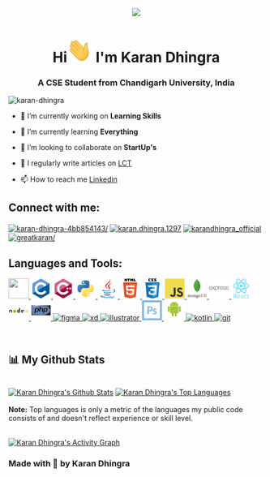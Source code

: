<p align="center">
<a align="center"><img src="https://www.muckibu.de/wp-content/uploads/2018/10/Octocat.png" width="300px"> </a>
</p>


<h1 align="center">Hi<img src="https://raw.githubusercontent.com/ABSphreak/ABSphreak/master/gifs/Hi.gif" width="50px"> I'm Karan Dhingra</h1>
<h3 align="center">A CSE Student from Chandigarh University, India</h3>

<p align="left"> <img src="https://komarev.com/ghpvc/?username=karan-dhingra&label=Profile%20views&color=0e75b6&style=flat" alt="karan-dhingra" /> </p>


- 🔭 I’m currently working on **Learning Skills**

- 🌱 I’m currently learning **Everything**

- 👯 I’m looking to collaborate on **StartUp's**

- 📝 I regularly write articles on [LCT](https://letcodetogether.wordpress.com/)

- 📫 How to reach me [Linkedin](https://linkedin.com/in/karan-dhingra-4bb854143/)


## Connect with me:

<p align="left"> 
<a href="https://linkedin.com/in/karan-dhingra-4bb854143/" target="blank"><img align="center" src="https://raw.githubusercontent.com/rahuldkjain/github-profile-readme-generator/master/src/images/icons/Social/linked-in-alt.svg" alt="karan-dhingra-4bb854143/" height="30" width="40" /></a>
<a href="https://fb.com/karan.dhingra.1297" target="blank"><img align="center" src="https://raw.githubusercontent.com/rahuldkjain/github-profile-readme-generator/master/src/images/icons/Social/facebook.svg" alt="karan.dhingra.1297" height="30" width="40" /></a>
<a href="https://instagram.com/karandhingra_official" target="blank"><img align="center" src="https://raw.githubusercontent.com/rahuldkjain/github-profile-readme-generator/master/src/images/icons/Social/instagram.svg" alt="karandhingra_official" height="30" width="40" /></a>
<a href="https://auth.geeksforgeeks.org/user/greatkaran/" target="blank"><img align="center" src="https://raw.githubusercontent.com/rahuldkjain/github-profile-readme-generator/master/src/images/icons/Social/geeks-for-geeks.svg" alt="greatkaran/" height="30" width="40" /></a>
</p>

## Languages and Tools:
<p align="left"> 
<a href="https://code.visualstudio.com/" target="_blank"> <img  width="40" height="40" src="https://img.icons8.com/color/48/000000/visual-studio-code-2019.png"/> </a>
<!-- PROGRAMING LANGUAGES -->
<a href="https://www.cprogramming.com/" target="_blank"> <img src="https://raw.githubusercontent.com/devicons/devicon/master/icons/c/c-original.svg" alt="c" width="40" height="40"/> </a>
<a href="https://www.w3schools.com/cpp/" target="_blank"> <img src="https://raw.githubusercontent.com/devicons/devicon/master/icons/cplusplus/cplusplus-original.svg" alt="cplusplus" width="40" height="40"/> </a>
<a href="https://www.python.org" target="_blank"> <img src="https://raw.githubusercontent.com/devicons/devicon/master/icons/python/python-original.svg" alt="python" width="40" height="40"/> </a>
<a href="https://www.java.com" target="_blank"> <img src="https://raw.githubusercontent.com/devicons/devicon/master/icons/java/java-original.svg" alt="java" width="40" height="40"/> </a>
<!-- WEB-DEVELOPMENT -->
<a href="https://www.w3.org/html/" target="_blank"> <img src="https://raw.githubusercontent.com/devicons/devicon/master/icons/html5/html5-original-wordmark.svg" alt="html5" width="40" height="40"/> </a>
<a href="https://www.w3schools.com/css/" target="_blank"> <img src="https://raw.githubusercontent.com/devicons/devicon/master/icons/css3/css3-original-wordmark.svg" alt="css3" width="40" height="40"/> </a>
<a href="https://developer.mozilla.org/en-US/docs/Web/JavaScript" target="_blank"> <img src="https://raw.githubusercontent.com/devicons/devicon/master/icons/javascript/javascript-original.svg" alt="javascript" width="40" height="40"/> </a>
<a href="https://www.mongodb.com/" target="_blank"> <img src="https://raw.githubusercontent.com/devicons/devicon/master/icons/mongodb/mongodb-original-wordmark.svg" alt="mongodb" width="40" height="40"/> </a>
<a href="https://expressjs.com" target="_blank"> <img src="https://raw.githubusercontent.com/devicons/devicon/master/icons/express/express-original-wordmark.svg" alt="express" width="40" height="40"/> </a>
<a href="https://reactjs.org/" target="_blank"> <img src="https://raw.githubusercontent.com/devicons/devicon/master/icons/react/react-original-wordmark.svg" alt="react" width="40" height="40"/> </a>
<a href="https://nodejs.org" target="_blank"> <img src="https://raw.githubusercontent.com/devicons/devicon/master/icons/nodejs/nodejs-original-wordmark.svg" alt="nodejs" width="40" height="40"/> </a>
<a href="https://www.php.net" target="_blank"> <img src="https://raw.githubusercontent.com/devicons/devicon/master/icons/php/php-original.svg" alt="php" width="40" height="40"/> </a>
<!-- UI/UX -->
<a href="https://www.figma.com/" target="_blank"> <img src="https://www.vectorlogo.zone/logos/figma/figma-icon.svg" alt="figma" width="40" height="40"/> </a>
<a href="https://www.adobe.com/products/xd.html" target="_blank"> <img src="https://cdn.worldvectorlogo.com/logos/adobe-xd.svg" alt="xd" width="40" height="40"/> </a>
<a href="https://www.adobe.com/in/products/illustrator.html" target="_blank"> <img src="https://www.vectorlogo.zone/logos/adobe_illustrator/adobe_illustrator-icon.svg" alt="illustrator" width="40" height="40"/> </a>
<a href="https://www.photoshop.com/en" target="_blank"> <img src="https://raw.githubusercontent.com/devicons/devicon/master/icons/photoshop/photoshop-line.svg" alt="photoshop" width="40" height="40"/> </a>
<!-- ANDROID DEVELOPMENT -->
<a href="https://developer.android.com" target="_blank"> <img src="https://raw.githubusercontent.com/devicons/devicon/master/icons/android/android-original-wordmark.svg" alt="android" width="40" height="40"/> </a> 
<a href="https://kotlinlang.org" target="_blank"> <img src="https://www.vectorlogo.zone/logos/kotlinlang/kotlinlang-icon.svg" alt="kotlin" width="40" height="40"/> </a>
<a href="https://git-scm.com/" target="_blank"> <img src="https://www.vectorlogo.zone/logos/git-scm/git-scm-icon.svg" alt="git" width="40" height="40"/> </a>
</p>
<br>

## 📊 My Github Stats

  <br/>
    <a href="https://github.com/karan-dhingra/github-readme-stats"><img alt="Karan Dhingra's Github Stats" src="https://github-readme-stats.vercel.app/api?username=karan-dhingra&show_icons=true&theme=chartreuse-dark" /></a>
  <a href="https://github.com/karan-dhingra/github-readme-stats"><img alt="Karan Dhingra's Top Languages" src="https://github-readme-stats.vercel.app/api/top-langs/?username=karan-dhingra&layout=compact&theme=chartreuse-dark&langs_count=6" /></a>

  <br/>
<br>
  <b>Note:</b> Top languages is only a metric of the languages my public code consists of and doesn't reflect experience or skill level.


<br/>
<br>

<a href="https://github.com/ashutosh00710/github-readme-activity-graph"><img alt="Karan Dhingra's Activity Graph" src="https://activity-graph.herokuapp.com/graph?username=karan-dhingra&theme=react-dark" /></a>
<br>

### Made with 💖 by Karan Dhingra